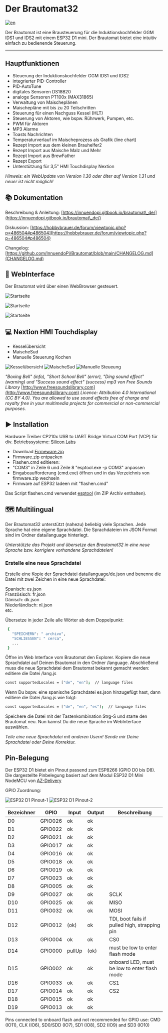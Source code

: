 # Der Brautomat32

[![en](https://img.shields.io/badge/lang-en-red.svg)](https://raw.githubusercontent.com/InnuendoPi/Brautomat32/main/README.en.md)

Der Brautomat ist eine Brausteuerung für die Induktionskochfelder GGM IDS1 und IDS2 mit einem ESP32 D1 mini. Der Brautomat bietet eine intuitiv einfach zu bedienende Steuerung.

---

## Hauptfunktionen

* Steuerung der Induktionskochfelder GGM IDS1 und IDS2
* integrierter PID-Controller
* PID-AutoTune
* digitales Sensoren DS18B20
* analoge Sensoren PT100x (MAX31865)
* Verwaltung von Maischeplänen
* Maischepläne mit bis zu 20 Teilschritten
* Steuerung für einen Nachguss Kessel (HLT)
* Steuerung von Aktoren, wie bspw. Rührwerk, Pumpen, etc.
* PWM für Aktoren
* MP3 Alarme
* Toasts Nachrichten
* Temperaturverlauf im Maischeprozess als Grafik (line chart)
* Rezept Import aus dem kleinen Brauhelfer2
* Rezept Import aus Maische Malz und Mehr
* Rezept Import aus BrewFather
* Rezept Export
* Unterstützung für 3,5" HMI Touchdisplay Nextion

_Hinweis: ein WebUpdate von Version 1.30 oder älter auf Version 1.31 und neuer ist nicht möglich!_

## 📚 Dokumentation

Beschreibung & Anleitung: [https://innuendopi.gitbook.io/brautomat\_de/](https://innuendopi.gitbook.io/brautomat\_de/)

Diskussion: [https://hobbybrauer.de/forum/viewtopic.php?p=486504#p486504](https://hobbybrauer.de/forum/viewtopic.php?p=486504#p486504)

Changelog: [https://github.com/InnuendoPi/Brautomat/blob/main/CHANGELOG.md](CHANGELOG.md)

## 📰 WebInterface

Der Brautomat wird über einen WebBrowser gesteuert.

![Startseite](/docs/img/brautomat.jpg)

![Startseite](/docs/img/IDS-AutoTune-Ziel.jpg)

![Startseite](/docs/img/brautomat-2.jpg)

## 💻 Nextion HMI Touchdisplay

* Kesselübersicht
* MaischeSud
* Manuelle Steuerung Kochen

![Kesselübersicht](/docs/img/kettlepage-sm.jpg) ![MaischeSud](/docs/img/brewpage-sm.jpg) ![Manuelle Steueung](/docs/img/induction-mode-sm.jpg)

_"Boxing Bell" (info), "Short School Bell" (error), "Ding sound effect" (warning) und "Success sound effect" (success) mp3 von Free Sounds Library_ [http://www.freesoundslibrary.com](http://www.freesoundslibrary.com) _Licence: Attribution 4.0 International (CC BY 4.0). You are allowed to use sound effects free of charge and royalty free in your multimedia projects for commercial or non-commercial purposes._

## ▶️ Installation

Hardware Treiber CP210x USB to UART Bridge Virtual COM Port (VCP) für div. Betriebssysteme: [Silicon Labs](https://www.silabs.com/developers/usb-to-uart-bridge-vcp-drivers?tab=downloads)

* Download [Firmeware.zip](https://github.com/InnuendoPi/Brautomat32/blob/main/tools/Firmware.zip)
* Firmware.zip entpacken
* Flashen.cmd editieren:
* "COM3" in Zeile 6  und Zeile 8 "esptool.exe -p COM3" anpassen
* Eingabeaufforderung (cmd.exe) öffnen und in das Verzeichnis von firmware.zip wechseln
* Firmware auf ESP32 ladeen mit "flashen.cmd"

Das Script flashen.cmd verwendet [esptool](https://github.com/espressif/esptool) (im ZIP Archiv enthalten).

## 🗺️ Multilingual

Der Brautomat32 unterstützt (nahezu) beliebig viele Sprachen. Jede Sprache hat eine eigene Sprachdatei. Die Sprachdateien im JSON Format sind im Ordner data/language hinterlegt.

_Unterstützte das Projekt und übersetze den Brautomat32 in eine neue Sprache bzw. korrigiere vorhandene Sprachdateien!_

### Erstelle eine neue Sprachdatei

Erstelle eine Kopie der Sprachdatei data/language/de.json und benenne die Datei mit zwei Zeichen in eine neue Sprachdatei:

Spanisch:       es.json\
Französisch:    fr.json\
Dänisch:        dk.json\
Niederländisch: nl.json\
etc.

Übersetze in jeder Zeile alle Wörter ab dem Doppelpunkt:

```bash
 {
   "SPEICHERN": " archivo",
   "SCHLIESSEN": " cerca",
   ...
 }
```

Öffne im Web Interface vom Brautomat den Explorer. Kopiere die neue Sprachdatei auf Deinen Brautomat in den Ordner /language. Abschließend muss die neue Sprachdatei dem Brautomat bekannt gemacht werden: editiere die Datei /lang.js

```bash
const supportedLocales = ["de", "en"];  // language files 
```

Wenn Du bspw. eine spanische Sprachdatei es.json hinzugefügt hast, dann editiere die Datei /lang.js wie folgt:

```bash
const supportedLocales = ["de", "en", "es"];  // language files 
```

Speichere die Datei mit der Tastenkombination Strg-S und starte den Brautomat neu. Nun kannst Du die neue Sprache im WebInterface auswählen.

_Teile eine neue Sprachdatei mit anderen Usern! Sende mir Deine Sprachdatei oder Deine Korrektur._

## Pin-Belegung

Der ESP32 D1 bietet ein Pinout passend zum ESP8266 (GPIO D0 bis D8). Die dargestellte Pinbelegung basiert auf dem Modul ESP32 D1 Mini NodeMCU von [AZ-Delivery](https://www.az-delivery.de/products/esp32-d1-mini)

GPIO Zuordnung:

![ESP32 D1 Pinout-1](/docs/img/ESP32-D1.pinout-1.jpg)
![ESP32 D1 Pinout-2](/docs/img/ESP32-D1.pinout-2.jpg)

| Bezeichner |   GPIO   |  Input  |  Output  | Beschreibung |
| ---------- | -------- | ------- | -------- | ------------ |
|     D0     |  GPIO026 |   ok    |   ok     |              |
|     D1     |  GPIO022 |   ok    |   ok     |              |
|     D2     |  GPIO021 |   ok    |   ok     |              |
|     D3     |  GPIO017 |   ok    |   ok     |              |
|     D4     |  GPIO016 |   ok    |   ok     |              |
|     D5     |  GPIO018 |   ok    |   ok     |              |
|     D6     |  GPIO019 |   ok    |   ok     |              |
|     D7     |  GPIO023 |   ok    |   ok     |              |
|     D8     |  GPIO005 |   ok    |   ok     |              |
|     D9     |  GPIO027 |   ok    |   ok     | SCLK         |
|     D10    |  GPIO025 |   ok    |   ok     | MISO         |
|     D11    |  GPIO032 |   ok    |   ok     | MOSI         |
|     D12    |  GPIO012 |  (ok)   |   ok     | TDI, boot fails if pulled high, strapping pin |
|     D13    |  GPIO004 |   ok    |   ok     | CS0         |
|     D14    |  GPIO000 | pullUp  |  (ok)    | must be low to enter flash mode |
|     D15    |  GPIO002 |   ok    |   ok     | onboard LED, must be low to enter flash mode |
|     D16    |  GPIO033 |   ok    |   ok     | CS1          |
|     D17    |  GPIO014 |   ok    |   ok     | CS2          |
|     D18    |  GPIO015 |   ok    |   ok     |              |
|     D19    |  GPIO013 |   ok    |   ok     |              |

Pins connected to onboard flash and not recommended for GPIO use:
CMD (IO11), CLK (IO6), SD0/SDD (IO7), SD1 (IO8), SD2 (IO9) and SD3 (IO10)
